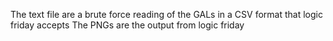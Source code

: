 The text file are a brute force reading of the GALs in a CSV format that logic friday accepts
The PNGs are the output from logic friday
